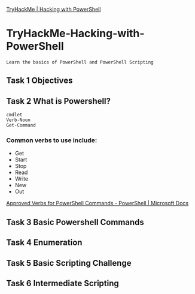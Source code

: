 [TryHackMe | Hacking with PowerShell](https://tryhackme.com/room/powershell)

# TryHackMe-Hacking-with-PowerShell
`Learn the basics of PowerShell and PowerShell Scripting`
## Task 1 Objectives

## Task 2 What is Powershell?
```
cmdlet
Verb-Noun
Get-Command
```
### Common verbs to use include:
- Get
- Start
- Stop 
- Read
- Write
- New
- Out

[Approved Verbs for PowerShell Commands - PowerShell | Microsoft Docs](https://docs.microsoft.com/en-us/powershell/scripting/developer/cmdlet/approved-verbs-for-windows-powershell-commands?view=powershell-7)

## Task 3 Basic Powershell Commands


## Task 4 Enumeration

## Task 5 Basic Scripting Challenge

## Task 6 Intermediate Scripting
